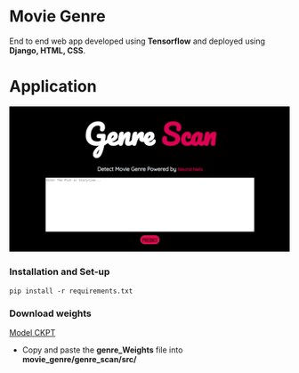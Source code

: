 # Movie Genre
End to end web app developed using **Tensorflow** and deployed using **Django, HTML, CSS**.

# Application

![image](https://github.com/anish9/movie_genre/blob/main/repo_images/preview_gs.png)

### Installation and Set-up

```
pip install -r requirements.txt
```


### Download weights 

<a href="https://drive.google.com/file/d/1_lgEMOGzvsdKGPhWWrWfDtr5bsuEQvxU/view?usp=sharing">Model CKPT</a>
- Copy and paste the **genre_Weights** file into **movie_genre/genre_scan/src/** 


